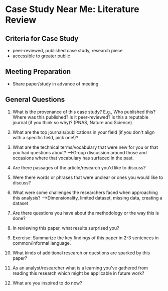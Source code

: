 # Case Study Near Me: Literature Review

## Criteria for Case Study

* peer-reviewed, published case study, research piece
* accessible to greater public

## Meeting Preparation
* Share paper/study in advance of meeting


## General Questions

1.	What is the provenance of this case study? E.g., Who published this? Where was this published? Is it peer-reviewed? Is this a reputable journal (if you think so why)? (PNAS, Nature and Science)

2.	What are the top journals/publications in your field (if you don't align with a specific field, pick one!)?

3.	What are the technical terms/vocabulary that were new for you or that you had questions about? -->Group discussion around those and occasions where that vocabulary has surfaced in the past.

4.	Are there passages of the article/research you'd like to discuss?

5.	Were there words or phrases that were unclear or ones you would like to discuss?

6.	What were some challenges the researchers faced when approaching this analysis? -->Dimensionality, limited dataset, missing data, creating a dataset

7.	Are there questions you have about the methodology or the way this is done?

8.	In reviewing this paper, what results surprised you?

9.	Exercise: Summarize the key findings of this paper in 2-3 sentences in common/informal language.

10.	What kinds of additional research or questions are sparked by this paper?

11.	As an analyst/researcher what is a learning you've gathered from reading this research which might be applicable in future work?

12.	What are you inspired to do now?


 


